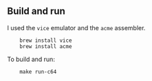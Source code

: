 ## Build and run

I used the `vice` emulator and the `acme` assembler.

```
    brew install vice
    brew install acme
```

To build and run:
```
    make run-c64
```

